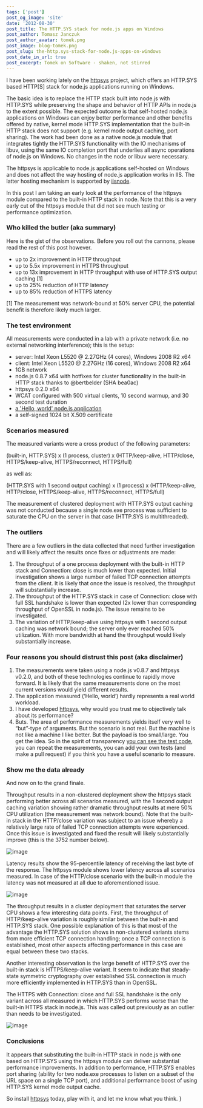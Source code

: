 ```yaml
---
tags: ['post']
post_og_image: 'site'
date: '2012-08-30'  
post_title: The HTTP.SYS stack for node.js apps on Windows
post_author: Tomasz Janczuk
post_author_avatar: tomek.png
post_image: blog-tomek.png
post_slug: the-http.sys-stack-for-node.js-apps-on-windows
post_date_in_url: true
post_excerpt: Tomek on Software - shaken, not stirred
---
```





I have been working lately on the [httpsys](https://github.com/tjanczuk/httpsys) project, which offers an HTTP.SYS based HTTP[S] stack for node.js applications running on Windows.   

The basic idea is to replace the HTTP stack built into node.js with HTTP.SYS while preserving the shape and behavior of HTTP APIs in node.js to the extent possible. The expected outcome is that self-hosted node.js applications on Windows can enjoy better performance and other benefits offered by native, kernel mode HTTP.SYS implementation that the built-in HTTP stack does not support (e.g. kernel mode output caching, port sharing). The work had been done as a native node.js module that integrates tightly the HTTP.SYS functionality with the IO mechanisms of libuv, using the same IO completion port that underlies all async operations of node.js on Windows. No changes in the node or libuv were necessary.   

The httpsys is applicable to node.js applications self-hosted on Windows and does not affect the way hosting of node.js application works in IIS. The latter hosting mechanism is supported by [iisnode](http://tomasz.janczuk.org/2011/08/hosting-nodejs-applications-in-iis-on.html).  

In this post I am taking an early look at the performance of the httpsys module compared to the built-in HTTP stack in node. Note that this is a very early cut of the httpsys module that did not see much testing or performance optimization.   

### Who killed the butler (aka summary)  

Here is the gist of the observations. Before you roll out the cannons, please read the rest of this post however.   

* up to 2x improvement in HTTP throughput  
* up to 5.5x improvement in HTTPS throughput  
* up to 13x improvement in HTTP throughput with use of HTTP.SYS output caching [1]  
* up to 25% reduction of HTTP latency  
* up to 85% reduction of HTTPS latency  
  

[1] The measurement was network-bound at 50% server CPU, the potential benefit is therefore likely much larger.   

### The test environment  

All measurements were conducted in a lab with a private network (i.e. no external networking interference); this is the setup:  

* server: Intel Xeon L5520 @ 2.27GHz (4 cores), Windows 2008 R2 x64  
* client: Intel Xeon L5520 @ 2.27GHz (16 cores), Windows 2008 R2 x64  
* 1GB network  
* node.js 0.8.7 x64 with hotfixes for cluster functionality in the built-in HTTP stack thanks to @bertbelder (SHA bea0ac)  
* httpsys 0.2.0 x64  
* WCAT configured with 500 virtual clients, 10 second warmup, and 30 second test duration  
* [a 'Hello, world' node.js application](https://github.com/tjanczuk/httpsys/tree/master/test/performance)  
* a self-signed 1024 bit X.509 certificate  
  

### Scenarios measured  

The measured variants were a cross product of the following parameters:  

(built-in, HTTP.SYS) x (1 process, cluster) x (HTTP/keep-alive, HTTP/close, HTTPS/keep-alive, HTTPS/reconnect, HTTPS/full)  

as well as:  

(HTTP.SYS with 1 second output caching) x (1 process) x (HTTP/keep-alive, HTTP/close, HTTPS/keep-alive, HTTPS/reconnect, HTTPS/full)  

The measurement of clustered deployment with HTTP.SYS output caching was not conducted because a single node.exe process was sufficient to saturate the CPU on the server in that case (HTTP.SYS is multithreaded).   

### The outliers  

There are a few outliers in the data collected that need further investigation and will likely affect the results once fixes or adjustments are made:  

1. The throughput of a one process deployment with the built-in HTTP stack and Connection: close is much lower than expected. Initial investigation shows a large number of failed TCP connection attempts from the client. It is likely that once the issue is resolved, the throughput will substantially increase.  
2. The throughput of the HTTP.SYS stack in case of Connection: close with full SSL handshake is lower than expected (2x lower than corresponding throughput of OpenSSL in node.js). The issue remains to be investigated.  
3. The variation of HTTP/keep-alive using httpsys with 1 second output caching was network bound; the server only ever reached 50% utilization. With more bandwidth at hand the throughput would likely substantially increase.  
  

### Four reasons you should distrust this post (aka disclaimer)  

1. The measurements were taken using a node.js v0.8.7 and httpsys v0.2.0, and both of these technologies continue to rapidly move forward. It is likely that the same measurements done on the most current versions would yield different results.  
2. The application measured (‘Hello, world’) hardly represents a real world workload.  
3. I have developed [httpsys](https://github.com/tjanczuk/httpsys), why would you trust me to objectively talk about its performance?  
4. Buts. The area of performance measurements yields itself very well to “but”-type of arguments. But the scenario is not real. But the machine is not like a machine I like better. But the payload is too small/large. You get the idea. So in the spirit of transparency [you can see the test code](https://github.com/tjanczuk/httpsys/tree/master/test/performance), you can repeat the measurements, you can add your own tests (and make a pull request) if you think you have a useful scenario to measure.  
  

### Show me the data already    

And now on to the grand finale.   

Throughput results in a non-clustered deployment show the httpsys stack performing better across all scenarios measured, with the 1 second output caching variation showing rather dramatic throughput results at mere 50% CPU utilization (the measurement was network bound). Note that the built-in stack in the HTTP/close variation was subject to an issue whereby a relatively large rate of failed TCP connection attempts were experienced. Once this issue is investigated and fixed the result will likely substantially improve (this is the 3752 number below).   

 ![image](http://chart.apis.google.com/chart?chxl=1:%7CHTTP%2Fkeep-alive%7CHTTP%2Fclose%7CHTTPS%2Fkeep-alive%7CHTTPS%2Freconnect%7CHTTPS%2Ffull%7C2:%7C%5Breq%2Fs%5D&chxp=2,50&chxr=0,0,170000&chxs=0,676767,9.833,0,lt,676767%7C1,676767,11.5,0,l,00000000&chxt=y,x,y&chbh=a,4,25&chs=600x500&cht=bvg&chco=80C65A,FF9900,AA0033&chds=0,170000,0,170000,0,170000&chd=t:12461,3752,5651,1357,532%7C17364,15686,14495,7382,747%7C159902,35624,109148,9824,742&chdl=built-in%7CHTTP.SYS%7CHTTP.SYS+%2B+caching&chdlp=b&chma=0,0,0,2%7C0,7&chtt=Throughout+(larger+is+better)%2C+1+node.exe+process&chts=000000,11.5&chm=N,676767,0,-1,11%7CN,676767,1,-1,11%7CN,676767,2,-1,11)  

Latency results show the 95-percentile latency of receiving the last byte of the response. The httpsys module shows lower latency across all scenarios measured. In case of the HTTP/close scenario with the built-in module the latency was not measured at all due to aforementioned issue.   

 ![image](http://chart.apis.google.com/chart?chxl=1:%7CHTTP%2Fkeep-alive%7CHTTP%2Fclose%7CHTTPS%2Fkeep-alive%7CHTTPS%2Freconnect%7CHTTPS%2Ffull%7C2:%7C%5Bms%5D&chxp=2,50&chxr=0,0,1500&chxs=0,676767,9.833,0,lt,676767%7C1,676767,11.5,0,l,00000000&chxt=y,x,y&chbh=a,4,25&chs=600x500&cht=bvg&chco=80C65A,FF9900,AA0033&chds=0,1500,0,1500,0,1500&chd=t:17,-1,36,672,1440%7C13,25,15,101,1168%7C3,18,5,136,1040&chdl=built-in%7CHTTP.SYS%7CHTTP.SYS+%2B+caching&chdlp=b&chma=0,0,0,4%7C0,7&chtt=Latency+(smaller+is+better)%2C+1+node.exe+process&chts=000000,11.5&chm=N,676767,0,-1,11%7CN,676767,1,-1,11%7CN,676767,2,-1,11)  

The throughput results in a cluster deployment that saturates the server CPU shows a few interesting data points. First, the throughput of HTTP/keep-alive variation is roughly similar between the built-in and HTTP.SYS stack. One possible explanation of this is that most of the advantage the HTTP.SYS solution shows in non-clustered variants stems from more efficient TCP connection handling; once a TCP connection is established, most other aspects affecting performance in this case are equal between these two stacks.   

Another interesting observation is the large benefit of HTTP.SYS over the built-in stack is HTTPS/keep-alive variant. It seem to indicate that steady-state symmetric cryptography over established SSL connection is much more efficiently implemented in HTTP.SYS than in OpenSSL.   

The HTTPS with Connection: close and full SSL handshake is the only variant across all measured in which HTTP.SYS performs worse than the built-in HTTPS stack in node.js. This was called out previously as an outlier than needs to be investigated.   

 ![image](http://chart.apis.google.com/chart?chxl=1:%7CHTTP%2Fkeep-alive%7CHTTP%2Fclose%7CHTTPS%2Fkeep-alive%7CHTTPS%2Freconnect%7CHTTPS%2Ffull%7C2:%7C%5Breq%2Fs%5D&chxp=2,50&chxr=0,0,36000&chxs=0,676767,9.833,0,lt,676767%7C1,676767,11.5,0,l,00000000&chxt=y,x,y&chbh=21,4,54&chs=600x500&cht=bvg&chco=80C65A,FF9900&chds=0,36000,0,36000&chd=t:34003,10225,14941,1507,1338%7C34760,20324,27834,8178,754&chdl=built-in%7CHTTP.SYS&chdlp=b&chma=0,0,0,1%7C0,13&chtt=Throughput+(larger+is+better)%2C+cluster+of+4+node.exe+processes&chts=000000,11.5&chm=N,676767,0,-1,11%7CN,676767,1,-1,11%7CN,676767,2,-1,11)      

### Conclusions  

It appears that substituting the built-in HTTP stack in node.js with one based on HTTP.SYS using the httpsys module can deliver substantial performance improvements. In addition to performance, HTTP.SYS enables port sharing (ability for two node.exe processes to listen on a subset of the URL space on a single TCP port), and additional performance boost of using HTTP.SYS kernel mode output cache.   

So install [httpsys](https://github.com/tjanczuk/httpsys) today, play with it, and let me know what you think.   }
